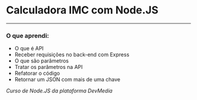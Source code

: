 # Calculadora IMC com Node.JS

****************

### O que aprendi:

* O que é API
* Receber requisições no back-end com Express
* O que são parâmetros
* Tratar os parâmetros na API
* Refatorar o código
* Retornar um JSON com mais de uma chave



*Curso de Node.JS da plataforma DevMedia*






